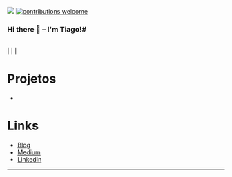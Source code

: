 [![](https://img.shields.io/badge/python-3.10+-blue.svg)](https://www.python.org/downloads/release/python-3114/)
[![contributions welcome](https://img.shields.io/badge/contributions-welcome-brightgreen.svg?style=flat)](https://github.com/tiagomaIImann/data_science/issues)

### Hi there 👋 –  I'm Tiago!# 

|  |
| --- 
| 
|  |


# Projetos
* 


# Links
* [Blog]()
* [Medium]()
* [LinkedIn]()
  
---
